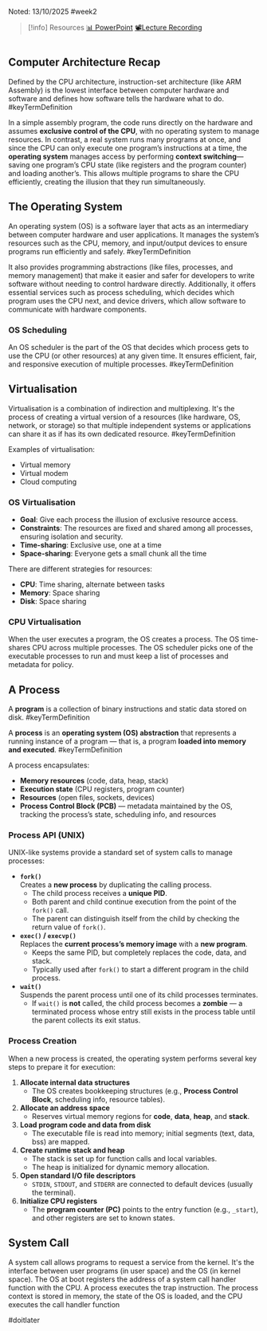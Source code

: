 Noted: 13/10/2025 #week2

> [!info] Resources
> [📊 PowerPoint](WK2.LC1.CPU_Virtualisation_And_OS.pdf)
> [📽️Lecture Recording](https://lancaster.cloud.panopto.eu/Panopto/Pages/Viewer.aspx?id=5288b929-ebf8-446f-b606-b36800352c47)

```table-of-contents
```
## Computer Architecture Recap

Defined by the CPU architecture, instruction-set architecture (like ARM Assembly) is the lowest interface between computer hardware and software and defines how software tells the hardware what to do. #keyTermDefinition 

In a simple assembly program, the code runs directly on the hardware and assumes **exclusive control of the CPU**, with no operating system to manage resources. In contrast, a real system runs many programs at once, and since the CPU can only execute one program’s instructions at a time, the **operating system** manages access by performing **context switching**—saving one program’s CPU state (like registers and the program counter) and loading another’s. This allows multiple programs to share the CPU efficiently, creating the illusion that they run simultaneously.


## The Operating System

An operating system (OS) is a software layer that acts as an intermediary between computer hardware and user applications. It manages the system’s resources such as the CPU, memory, and input/output devices to ensure programs run efficiently and safely. #keyTermDefinition 

It also provides programming abstractions (like files, processes, and memory management) that make it easier and safer for developers to write software without needing to control hardware directly. Additionally, it offers essential services such as process scheduling, which decides which program uses the CPU next, and device drivers, which allow software to communicate with hardware components.

### OS Scheduling

An OS scheduler is the part of the OS that decides which process gets to use the CPU (or other resources) at any given time. It ensures efficient, fair, and responsive execution of multiple processes. #keyTermDefinition 

## Virtualisation

Virtualisation is a combination of indirection and multiplexing. It's the process of creating a virtual version of a resources (like hardware, OS, network, or storage) so that multiple independent systems or applications can share it as if has its own dedicated resource. #keyTermDefinition 

Examples of virtualisation:
- Virtual memory
- Virtual modem
- Cloud computing

### OS Virtualisation

- **Goal**: Give each process the illusion of exclusive resource access.
- **Constraints**: The resources are fixed and shared among all processes, ensuring isolation and security.
- **Time-sharing**: Exclusive use, one at a time
- **Space-sharing**: Everyone gets a small chunk all the time

There are different strategies for resources:
- **CPU**: Time sharing, alternate between tasks
- **Memory**: Space sharing
- **Disk**: Space sharing

### CPU Virtualisation

When the user executes a program, the OS creates a process. The OS time-shares CPU across multiple processes. The OS scheduler picks one of the executable processes to run and must keep a list of processes and metadata for policy.

## A Process

A **program** is a collection of binary instructions and static data stored on disk. #keyTermDefinition 

A **process** is an **operating system (OS) abstraction** that represents a running instance of a program — that is, a program **loaded into memory and executed**. #keyTermDefinition 

A process encapsulates:

- **Memory resources** (code, data, heap, stack)
- **Execution state** (CPU registers, program counter)
- **Resources** (open files, sockets, devices)
- **Process Control Block (PCB)** — metadata maintained by the OS, tracking the process’s state, scheduling info, and resources

### Process API (UNIX)

UNIX-like systems provide a standard set of system calls to manage processes:

- **`fork()`**  
    Creates a **new process** by duplicating the calling process.
    - The child process receives a **unique PID**.
    - Both parent and child continue execution from the point of the `fork()` call.
    - The parent can distinguish itself from the child by checking the return value of `fork()`.
- **`exec()` / `execvp()`**  
    Replaces the **current process’s memory image** with a **new program**.
    - Keeps the same PID, but completely replaces the code, data, and stack.
    - Typically used after `fork()` to start a different program in the child process.
- **`wait()`**  
    Suspends the parent process until one of its child processes terminates.
    - If `wait()` is **not** called, the child process becomes a **zombie** — a terminated process whose entry still exists in the process table until the parent collects its exit status.

### Process Creation

When a new process is created, the operating system performs several key steps to prepare it for execution:

1. **Allocate internal data structures**
    - The OS creates bookkeeping structures (e.g., **Process Control Block**, scheduling info, resource tables).
2. **Allocate an address space**
    - Reserves virtual memory regions for **code**, **data**, **heap**, and **stack**.
3. **Load program code and data from disk**
    - The executable file is read into memory; initial segments (text, data, bss) are mapped.
4. **Create runtime stack and heap**
    - The stack is set up for function calls and local variables.
    - The heap is initialized for dynamic memory allocation.
5. **Open standard I/O file descriptors**
    - `STDIN`, `STDOUT`, and `STDERR` are connected to default devices (usually the terminal).
6. **Initialize CPU registers**
    - The **program counter (PC)** points to the entry function (e.g., `_start`), and other registers are set to known states.


## System Call

A system call allows programs to request a service from the kernel. It's the interface between user programs (in user space) and the OS (in kernel space). The OS at boot registers the address of a system call handler function with the CPU. A process executes the trap instruction. The process context is stored in memory, the state of the OS is loaded, and the CPU executes the call handler function

#doitlater 